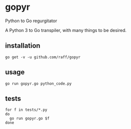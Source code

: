 # gopyr
Python to Go regurgitator

A Python 3 to Go transpiler, with many things to be desired.

## installation

    go get -v -u github.com/raff/gopyr
    
## usage

    go run gopyr.go python_code.py
    
## tests

    for f in tests/*.py
    do
      go run gopyr.go $f
    done
